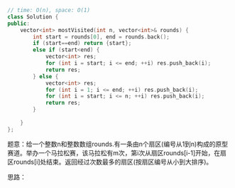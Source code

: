 ```CPP
// time: O(n), space: O(1)
class Solution {
public:
    vector<int> mostVisited(int n, vector<int>& rounds) {
        int start = rounds[0], end = rounds.back();
        if (start==end) return {start};
        else if (start<end) {
            vector<int> res;
            for (int i = start; i <= end; ++i) res.push_back(i);
            return res;
        } else {
            vector<int> res;
            for (int i = 1; i <= end; ++i) res.push_back(i);
            for (int i = start; i <= n; ++i) res.push_back(i);
            return res;
        }
        
    }
};
```

题意：给一个整数n和整数数组rounds.有一条由n个扇区(编号从1到n)构成的原型赛道。举办一个马拉松赛，该马拉松有m次，第i次从扇区rounds[i-1]开始，在扇区rounds[i]处结束。返回经过次数最多的扇区(按扇区编号从小到大排序)。

思路：